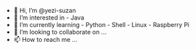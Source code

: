 - 👋 Hi, I’m @yezi-suzan
- 👀 I’m interested in 
      - Java
- 🌱 I’m currently learning 
      - Python
      - Shell
      - Linux
      - Raspberry Pi
- 💞️ I’m looking to collaborate on ...
- 📫 How to reach me ...

<!---
yezi-suzan/yezi-suzan is a ✨ special ✨ repository because its `README.md` (this file) appears on your GitHub profile.
You can click the Preview link to take a look at your changes.
--->
